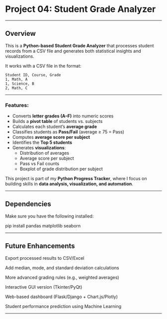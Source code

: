 # Project 04: Student Grade Analyzer

---

## Overview

This is a **Python-based Student Grade Analyzer** that processes student records from a CSV file and generates both statistical insights and visualizations.  

It works with a CSV file in the format:

```
Student ID, Course, Grade
1, Math, A
1, Science, B
2, Math, C

```

---

### Features:
- Converts **letter grades (A–F)** into numeric scores  
- Builds a **pivot table** of students vs. subjects  
- Calculates each student’s **average grade**  
- Classifies students as **Pass/Fail** (average ≥ 75 = Pass)  
- Computes **average score per subject**  
- Identifies the **Top 5 students**  
- Generates **visualizations**:
  - Distribution of averages  
  - Average score per subject  
  - Pass vs Fail counts  
  - Boxplot of grade distribution per subject  

This project is part of my **Python Progress Tracker**, where I focus on building skills in **data analysis, visualization, and automation**.

---

## Dependencies

Make sure you have the following installed:

pip install pandas matplotlib seaborn

---

## Future Enhancements

Export processed results to CSV/Excel

Add median, mode, and standard deviation calculations

More advanced grading rules (e.g., weighted averages)

Interactive GUI version (Tkinter/PyQt)

Web-based dashboard (Flask/Django + Chart.js/Plotly)

Student performance prediction using Machine Learning

---